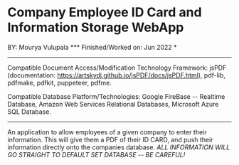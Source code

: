 # Company Employee ID Card and Information Storage WebApp
BY: Mourya Vulupala
*** Finished/Worked on: Jun 2022 *

--------------------------------------------------------------------------------

Compatible Document Access/Modification Technology Framework:  jsPDF (documentation: https://artskydj.github.io/jsPDF/docs/jsPDF.html), pdf-lib, pdfmake, pdfkit, puppeteer, pdfme.

Compatible Database Platform/Technologies: Google FireBase -- Realtime Database, Amazon Web Services Relational Databases, Microsoft Azure SQL Database.

---------------------------------------------------------------------------------

An application to allow employees of a given company to enter their information. This will give them a PDF of their ID CARD, and push their information directly onto the companies database.
*ALL INFORMATION WILL GO STRAIGHT TO DEFAULT SET DATABASE -- BE CAREFUL!*
